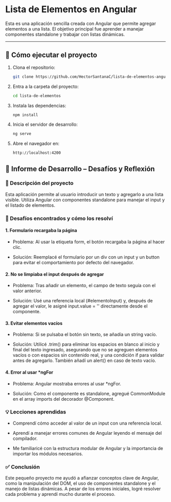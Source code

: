 # Lista de Elementos en Angular

Esta es una aplicación sencilla creada con Angular que permite agregar elementos a una lista. El objetivo principal fue aprender a manejar componentes standalone y trabajar con listas dinámicas.

---

## 🚀 Cómo ejecutar el proyecto

1. Clona el repositorio:

   ```bash
   git clone https://github.com/HectorSantanaC/lista-de-elementos-angular
   ```
2. Entra a la carpeta del proyecto:

   ```bash
   cd lista-de-elementos
   ```

3. Instala las dependencias:

   ```bash
   npm install
   ```

3. Inicia el servidor de desarrollo:

   ```bash
   ng serve
   ```

4. Abre el navegador en:

   ```bash
   http://localhost:4200
   ```

## 📝 Informe de Desarrollo – Desafíos y Reflexión
### 📌 Descripción del proyecto
Esta aplicación permite al usuario introducir un texto y agregarlo a una lista visible. Utiliza Angular con componentes standalone para manejar el input y el listado de elementos.

### 🚧 Desafíos encontrados y cómo los resolví
#### 1. Formulario recargaba la página
- Problema: Al usar la etiqueta form, el botón recargaba la página al hacer clic.

- Solución: Reemplacé el formulario por un div con un input y un button para evitar el comportamiento por defecto del navegador.

#### 2. No se limpiaba el input después de agregar
- Problema: Tras añadir un elemento, el campo de texto seguía con el valor anterior.

- Solución: Usé una referencia local (#elementoInput) y, después de agregar el valor, le asigné input.value = '' directamente desde el componente.

#### 3. Evitar elementos vacíos
- Problema: Si se pulsaba el botón sin texto, se añadía un string vacío.

- Solución: Utilicé .trim() para eliminar los espacios en blanco al inicio y final del texto ingresado, asegurando que no se agreguen elementos vacíos o con espacios sin contenido real, y una condición if para validar antes de agregarlo. También añadí un alert() en caso de texto vacío.

#### 4. Error al usar *ngFor
- Problema: Angular mostraba errores al usar *ngFor.

- Solución: Como el componente es standalone, agregué CommonModule en el array imports del decorador @Component.

### 💡 Lecciones aprendidas
- Comprendí cómo acceder al valor de un input con una referencia local.

- Aprendí a manejar errores comunes de Angular leyendo el mensaje del compilador.

- Me familiaricé con la estructura modular de Angular y la importancia de importar los módulos necesarios.

### ✅ Conclusión
Este pequeño proyecto me ayudó a afianzar conceptos clave de Angular, como la manipulación del DOM, el uso de componentes standalone y el manejo de listas dinámicas. A pesar de los errores iniciales, logré resolver cada problema y aprendí mucho durante el proceso.

